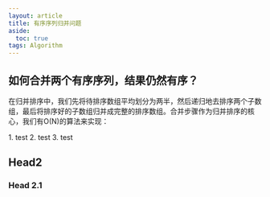 ```yaml
---
layout: article
title: 有序序列归并问题
aside:
  toc: true
tags: Algorithm
---
```


## 如何合并两个有序序列，结果仍然有序？
在归并排序中，我们先将待排序数组平均划分为两半，然后递归地去排序两个子数组，最后将排序好的子数组归并成完整的排序数组。合并步骤作为归并排序的核心，我们有O(N)的算法来实现：

<div class="card">
  <div class="card__content">
    <p>
    1. test                                                                                              
    2. test
    3. test
    </p>
  </div>
  <div class="mx-3"></div>
  <div class="margin-left: $spacer; margin-right: $spacer;"></div>
</div>


## Head2
### Head 2.1
